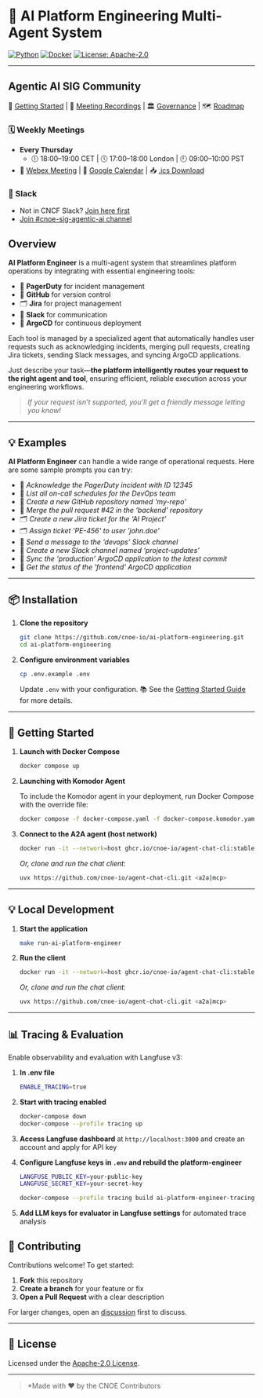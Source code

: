 # 🤖 AI Platform Engineering Multi-Agent System

[![Python](https://img.shields.io/badge/python-3.13%2B-blue?logo=python)](https://www.python.org/)
[![Docker](https://img.shields.io/badge/docker-%231572B6.svg?logo=docker\&logoColor=white)](https://www.docker.com/)
[![License: Apache-2.0](https://img.shields.io/badge/license-Apache--2.0-green)](LICENSE)

---

## Agentic AI SIG Community

🚀 [Getting Started](https://github.com/cnoe-io/agentic-ai/wiki/Getting%E2%80%90Started) | 🎥 [Meeting Recordings](https://github.com/cnoe-io/agentic-ai/wiki/Meeting-Recordings) | 🏛️ [Governance](https://github.com/cnoe-io/governance/tree/main/sigs/agentic-ai) | 🗺️ [Roadmap](https://github.com/orgs/cnoe-io/projects/9)

### 🗓️ Weekly Meetings

* **Every Thursday**
  * 🕕 18:00–19:00 CET | 🕔 17:00–18:00 London | 🕘 09:00–10:00 PST
* 🔗 [Webex Meeting](https://go.webex.com/meet/cnoe) | 📅 [Google Calendar](https://calendar.google.com/calendar/u/0/embed?src=064a2adfce866ccb02e61663a09f99147f22f06374e7a8994066bdc81e066986@group.calendar.google.com&ctz=America/Los_Angeles) | 📥 [.ics Download](cnoe-agentic-ai-meeting-invite.ics)

### 💬 Slack

* Not in CNCF Slack? [Join here first](https://communityinviter.com/apps/cloud-native/cncf)
* [Join #cnoe-sig-agentic-ai channel](https://cloud-native.slack.com/archives/C08N0AKR52S)

## Overview

**AI Platform Engineer** is a multi-agent system that streamlines platform operations by integrating with essential engineering tools:

* 🚨 **PagerDuty** for incident management
* 🐙 **GitHub** for version control
* 🗂️ **Jira** for project management
* 💬 **Slack** for communication
* 🚀 **ArgoCD** for continuous deployment

Each tool is managed by a specialized agent that automatically handles user requests such as acknowledging incidents, merging pull requests, creating Jira tickets, sending Slack messages, and syncing ArgoCD applications.

Just describe your task—**the platform intelligently routes your request to the right agent and tool**, ensuring efficient, reliable execution across your engineering workflows.

> *If your request isn’t supported, you’ll get a friendly message letting you know!*

---

## 💡 Examples

**AI Platform Engineer** can handle a wide range of operational requests. Here are some sample prompts you can try:

* 🚨 *Acknowledge the PagerDuty incident with ID 12345*
* 🚨 *List all on-call schedules for the DevOps team*
* 🐙 *Create a new GitHub repository named 'my-repo'*
* 🐙 *Merge the pull request #42 in the ‘backend’ repository*
* 🗂️ *Create a new Jira ticket for the ‘AI Project’*
* 🗂️ *Assign ticket 'PE-456' to user 'john.doe'*
* 💬 *Send a message to the ‘devops’ Slack channel*
* 💬 *Create a new Slack channel named ‘project-updates’*
* 🚀 *Sync the ‘production’ ArgoCD application to the latest commit*
* 🚀 *Get the status of the 'frontend' ArgoCD application*

---

## 📦 Installation

1. **Clone the repository**

   ```bash
   git clone https://github.com/cnoe-io/ai-platform-engineering.git
   cd ai-platform-engineering
   ```

2. **Configure environment variables**

   ```bash
   cp .env.example .env
   ```

   Update `.env` with your configuration.
   📚 See the [Getting Started Guide](https://github.com/cnoe-io/agentic-ai/wiki/Getting%E2%80%90Started) for more details.

---

## 🏁 Getting Started

1. **Launch with Docker Compose**

   ```bash
   docker compose up
   ```

2. **Launching with Komodor Agent**

   To include the Komodor agent in your deployment, run Docker Compose with the override file:

   ```bash
   docker compose -f docker-compose.yaml -f docker-compose.komodor.yaml up
   ```

3. **Connect to the A2A agent (host network)**

   ```bash
   docker run -it --network=host ghcr.io/cnoe-io/agent-chat-cli:stable
   ```

   *Or, clone and run the chat client:*

   ```bash
   uvx https://github.com/cnoe-io/agent-chat-cli.git <a2a|mcp>
   ```

---

## 💡 Local Development

1. **Start the application**

   ```bash
   make run-ai-platform-engineer
   ```

2. **Run the client**
   ```bash
   docker run -it --network=host ghcr.io/cnoe-io/agent-chat-cli:stable
   ```

   *Or, clone and run the chat client:*

   ```bash
   uvx https://github.com/cnoe-io/agent-chat-cli.git <a2a|mcp>
   ```
---

## 📊 Tracing & Evaluation

Enable observability and evaluation with Langfuse v3:

1. **In .env file**
   ```bash
   ENABLE_TRACING=true
   ```

2. **Start with tracing enabled**
   ```bash
   docker-compose down
   docker-compose --profile tracing up
   ```

3. **Access Langfuse dashboard** at `http://localhost:3000` and create an account and apply for API key

4. **Configure Langfuse keys in `.env` and rebuild the platform-engineer**
   ```bash
   LANGFUSE_PUBLIC_KEY=your-public-key
   LANGFUSE_SECRET_KEY=your-secret-key
   ```

   ```bash
   docker-compose --profile tracing build ai-platform-engineer-tracing
   ```

5. **Add LLM keys for evaluator in Langfuse settings** for automated trace analysis



## 🤝 Contributing

Contributions welcome!
To get started:

1. **Fork** this repository
2. **Create a branch** for your feature or fix
3. **Open a Pull Request** with a clear description

For larger changes, open an [discussion](https://github.com/cnoe-io/ai-platform-engineering/discussions) first to discuss.

---

## 📄 License

Licensed under the [Apache-2.0 License](LICENSE).

---

> *Made with ❤️ by the CNOE Contributors
